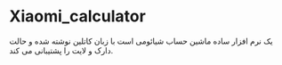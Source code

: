 # Xiaomi_calculator
یک نرم افزار ساده ماشین حساب شیائومی است 
با زبان کاتلین نوشته شده 
و حالت دارک و لایت را پشتیبانی می کند. 
